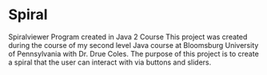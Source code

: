# Spiral
Spiralviewer Program created in Java 2 Course
This project was created during the course of my second level Java course at Bloomsburg University of Pennsylvania with Dr. Drue Coles.
The purpose of this project is to create a spiral that the user can interact with via buttons and sliders.
